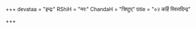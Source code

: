 +++
devataa = "इन्द्रः"
RShiH = "नरः"
ChandaH = "त्रिष्टुप्"
title = "०२ कर्हि स्वित्तदिन्द्र"

+++
